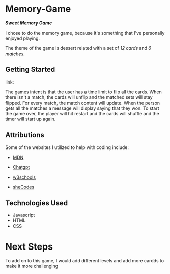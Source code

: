 # Memory-Game

***Sweet Memory Game***

I chose to do the memory game, because it's something that I've personally enjoyed playing. 

The theme of the game is dessert related with a set of *12 cards* and *6 matches*. 

## Getting Started

link:

The games intent is that the user has a time limit to flip all the cards. When there isn't a match, the cards will unflip and the matched sets will stay flipped. For every match, the match content will update. When the person gets all the matches a message will display saying that they won. To start the game over, the player will hit restart and the cards will shuffle and the timer will start up again.

## Attributions

Some of the websites I utilized to help with coding include:

* [MDN](https://developer.mozilla.org/en-US/)

* [Chatgpt](https://chatgpt.com/)

* [w3schools](https://www.w3schools.com/)

* [sheCodes](https://www.shecodes.io/)


## Technologies Used

* Javascript
* HTML
* CSS


# Next Steps

To add on to this game, I would add different levels and add more cardds to make it more challenging